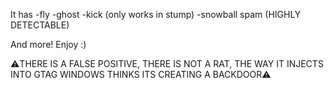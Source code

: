 It has
-fly
-ghost
-kick (only works in stump)
-snowball spam (HIGHLY DETECTABLE)

And more! Enjoy :)


⚠️THERE IS A FALSE POSITIVE, THERE IS NOT A RAT, THE WAY IT INJECTS INTO GTAG WINDOWS THINKS ITS CREATING A BACKDOOR⚠️
